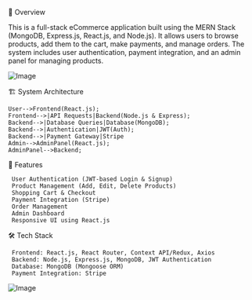 🛒 Overview

This is a full-stack eCommerce application built using the MERN Stack (MongoDB, Express.js, React.js, and Node.js). It allows users to browse products, add them to the cart, make payments, and manage orders. The system includes user authentication, payment integration, and an admin panel for managing products.

 ![Image](https://github.com/user-attachments/assets/cfeb2eae-e469-4821-857b-a6ae29868aca)


🏗️ System Architecture

    User-->Frontend(React.js);
    Frontend-->|API Requests|Backend(Node.js & Express);
    Backend-->|Database Queries|Database(MongoDB);
    Backend-->|Authentication|JWT(Auth);
    Backend-->|Payment Gateway|Stripe
    Admin-->AdminPanel(React.js);
    AdminPanel-->Backend;

🔹 Features

     User Authentication (JWT-based Login & Signup)
     Product Management (Add, Edit, Delete Products)
     Shopping Cart & Checkout
     Payment Integration (Stripe)
     Order Management
     Admin Dashboard
     Responsive UI using React.js

🛠️ Tech Stack

     Frontend: React.js, React Router, Context API/Redux, Axios
     Backend: Node.js, Express.js, MongoDB, JWT Authentication
     Database: MongoDB (Mongoose ORM)
     Payment Integration: Stripe 

  ![Image](https://github.com/user-attachments/assets/f62d5585-6b4b-421d-b4a6-e72a83798736)

  
